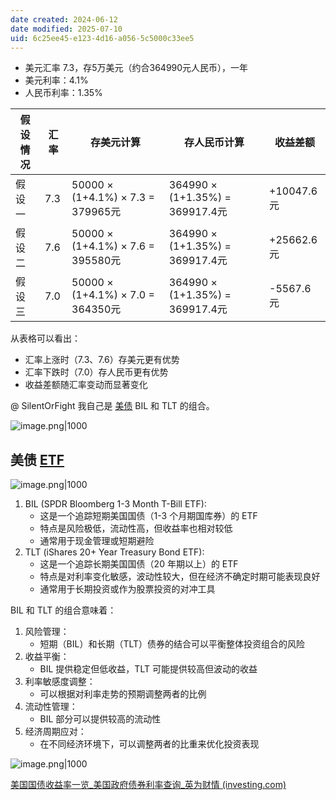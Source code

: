 ```yaml
---
date created: 2024-06-12
date modified: 2025-07-10
uid: 6c25ee45-e123-4d16-a056-5c5000c33ee5
---
```

- 美元汇率 7.3，存5万美元（约合364990元人民币），一年
- 美元利率：4.1%
- 人民币利率：1.35%

| 假设情况 | 汇率 | 存美元计算 | 存人民币计算 | 收益差额 |
|---------|------|------------|-------------|---------|
| 假设一 | 7.3 | 50000 × (1+4.1%) × 7.3 = 379965元 | 364990 × (1+1.35%) = 369917.4元 | +10047.6元 |
| 假设二 | 7.6 | 50000 × (1+4.1%) × 7.6 = 395580元 | 364990 × (1+1.35%) = 369917.4元 | +25662.6元 |
| 假设三 | 7.0 | 50000 × (1+4.1%) × 7.0 = 364350元 | 364990 × (1+1.35%) = 369917.4元 | -5567.6元 |

从表格可以看出：

- 汇率上涨时（7.3、7.6）存美元更有优势
- 汇率下跌时（7.0）存人民币更有优势
- 收益差额随汇率变动而显著变化

@ SilentOrFight 我自己是 [美债](美债.md) BIL 和 TLT 的组合。 

![image.png|1000](https://imagehosting4picgo.oss-cn-beijing.aliyuncs.com/imagehosting/fix-dir%2Fpicgo%2Fpicgo-clipboard-images%2F2024%2F08%2F10%2F21-11-20-27b9a89d57f0eed0007562a274ce1bfa-202408102111433-31e2b4.png)

## 美债 [ETF](ETF.md)

![image.png|1000](https://imagehosting4picgo.oss-cn-beijing.aliyuncs.com/imagehosting/fix-dir%2Fpicgo%2Fpicgo-clipboard-images%2F2024%2F09%2F01%2F20-39-21-ba34360c240731ebf7b17835c0785b12-202409012039976-943e4b.png)

1. BIL (SPDR Bloomberg 1-3 Month T-Bill ETF):
    - 这是一个追踪短期美国国债（1-3 个月期国库券）的 ETF
    - 特点是风险极低，流动性高，但收益率也相对较低
    - 通常用于现金管理或短期避险
2. TLT (iShares 20+ Year Treasury Bond ETF):
    - 这是一个追踪长期美国国债（20 年期以上）的 ETF
    - 特点是对利率变化敏感，波动性较大，但在经济不确定时期可能表现良好
    - 通常用于长期投资或作为股票投资的对冲工具

BIL 和 TLT 的组合意味着：

1. 风险管理：
    - 短期（BIL）和长期（TLT）债券的结合可以平衡整体投资组合的风险
2. 收益平衡：
    - BIL 提供稳定但低收益，TLT 可能提供较高但波动的收益
3. 利率敏感度调整：
    - 可以根据对利率走势的预期调整两者的比例
4. 流动性管理：
    - BIL 部分可以提供较高的流动性
5. 经济周期应对：
    - 在不同经济环境下，可以调整两者的比重来优化投资表现

![image.png|1000](https://imagehosting4picgo.oss-cn-beijing.aliyuncs.com/imagehosting/fix-dir%2Fpicgo%2Fpicgo-clipboard-images%2F2024%2F08%2F12%2F11-36-39-978ac26fc44f7099ff6d092dcf15b283-202408121136005-c12463.png)

[美国国债收益率一览_美国政府债券利率查询_英为财情 (investing.com)](https://cn.investing.com/rates-bonds/usa-government-bonds?maturity_from=40&maturity_to=290)
